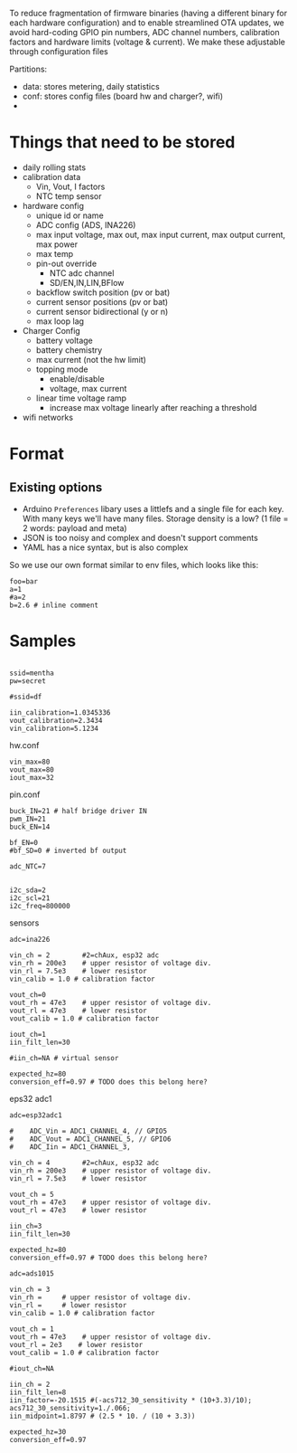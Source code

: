 To reduce fragmentation of firmware binaries (having a different binary for each hardware configuration) and to enable
streamlined OTA updates, we avoid hard-coding GPIO pin numbers, ADC channel numbers, calibration factors and hardware limits (voltage & current).
We make these adjustable through configuration files

Partitions:
* data: stores metering, daily statistics
* conf: stores config files (board hw and charger?, wifi)
* 

# Things that need to be stored

* daily rolling stats
* calibration data
    * Vin, Vout, I factors
    * NTC temp sensor
* hardware config
    * unique id or name
    * ADC config (ADS, INA226)
    * max input voltage, max out, max input current, max output current, max power
    * max temp
    * pin-out override
        * NTC adc channel
        * SD/EN,IN,LIN,BFlow
    * backflow switch position (pv or bat)
    * current sensor positions (pv or bat)
    * current sensor bidirectional (y or n)
    * max loop lag
* Charger Config
    * battery voltage
    * battery chemistry
    * max current (not the hw limit)
    * topping mode
        * enable/disable
        * voltage, max current
    * linear time voltage ramp
        * increase max voltage linearly after reaching a threshold
* wifi networks

# Format

## Existing options

* Arduino `Preferences` libary uses a littlefs and a single file for each key. With many keys we'll have many files.
  Storage density is a low? (1 file = 2 words: payload and meta)
* JSON is too noisy and complex and doesn't support comments
* YAML has a nice syntax, but is also complex

So we use our own format similar to env files, which looks like this:

```
foo=bar
a=1
#a=2
b=2.6 # inline comment
```

# Samples

```

ssid=mentha
pw=secret

#ssid=df

iin_calibration=1.0345336
vout_calibration=2.3434
vin_calibration=5.1234
```

hw.conf

```
vin_max=80
vout_max=80
iout_max=32
```

pin.conf

```
buck_IN=21 # half bridge driver IN
pwm_IN=21
buck_EN=14

bf_EN=0
#bf_SD=0 # inverted bf output

adc_NTC=7


i2c_sda=2
i2c_scl=21
i2c_freq=800000
```

sensors
```
adc=ina226

vin_ch = 2        #2=chAux, esp32 adc
vin_rh = 200e3    # upper resistor of voltage div.
vin_rl = 7.5e3    # lower resistor
vin_calib = 1.0 # calibration factor

vout_ch=0
vout_rh = 47e3    # upper resistor of voltage div.
vout_rl = 47e3    # lower resistor
vout_calib = 1.0 # calibration factor

iout_ch=1
iin_filt_len=30

#iin_ch=NA # virtual sensor

expected_hz=80
conversion_eff=0.97 # TODO does this belong here?

```


eps32 adc1
```
adc=esp32adc1

#    ADC_Vin = ADC1_CHANNEL_4, // GPIO5
#    ADC_Vout = ADC1_CHANNEL_5, // GPIO6
#    ADC_Iin = ADC1_CHANNEL_3,

vin_ch = 4        #2=chAux, esp32 adc
vin_rh = 200e3    # upper resistor of voltage div.
vin_rl = 7.5e3    # lower resistor

vout_ch = 5
vout_rh = 47e3    # upper resistor of voltage div.
vout_rl = 47e3    # lower resistor

iin_ch=3
iin_filt_len=30

expected_hz=80
conversion_eff=0.97 # TODO does this belong here?

```


```
adc=ads1015

vin_ch = 3
vin_rh =     # upper resistor of voltage div.
vin_rl =     # lower resistor
vin_calib = 1.0 # calibration factor

vout_ch = 1
vout_rh = 47e3    # upper resistor of voltage div.
vout_rl = 2e3    # lower resistor
vout_calib = 1.0 # calibration factor

#iout_ch=NA

iin_ch = 2
iin_filt_len=8
iin_factor=-20.1515 #(-acs712_30_sensitivity * (10+3.3)/10); acs712_30_sensitivity=1./.066;
iin_midpoint=1.8797 # (2.5 * 10. / (10 + 3.3))

expected_hz=30
conversion_eff=0.97

```